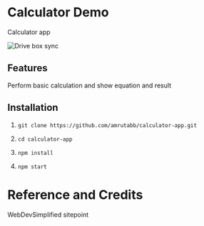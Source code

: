 # Calculator Demo

Calculator app

![Drive box sync](https://i.ibb.co/zfFgqKJ/calculator-screen.gif)

## Features

Perform basic calculation and show equation and result

## Installation

1. `git clone https://github.com/amrutabb/calculator-app.git`

2. `cd calculator-app`

3. `npm install`

4. `npm start`

# Reference and Credits
WebDevSimplified
sitepoint 